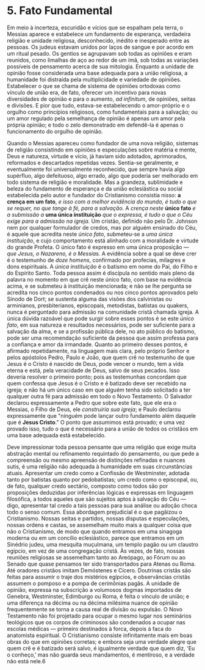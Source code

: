 # 5. Fato Fundamental

Em meio à incerteza, escuridão e vícios que se espalham pela terra, o Messias aparece e estabelece um fundamento de esperança, verdadeira religião e unidade religiosa, desconhecido, inédito e inesperado entre as pessoas. Os judeus estavam unidos por laços de sangue e por acordo em um ritual pesado. Os gentios se agrupavam sob todas as opiniões e eram reunidos, como limalhas de aço ao redor de um ímã, sob todas as variações possíveis de pensamento acerca de sua mitologia. Enquanto a unidade de opinião fosse considerada uma base adequada para a união religiosa, a humanidade foi distraída pela multiplicidade e variedade de opiniões. Estabelecer o que se chama de sistema de opiniões ortodoxas como vínculo de união era, de fato, oferecer um incentivo para novas diversidades de opinião e para o aumento, *ad infinitum*, de opiniões, seitas e divisões. E pior que tudo, estava-se estabelecendo o amor-próprio e o orgulho como princípios religiosos, como fundamentais para a salvação; ou um amor regulado pela semelhança de opinião é apenas um amor pela própria opinião; e todo o zelo demonstrado em defendê-la é apenas o funcionamento do orgulho de opinião.

Quando o Messias apareceu como fundador de uma nova religião, sistemas de religião consistindo em opiniões e especulações sobre matéria e mente, Deus e natureza, virtude e vício, já haviam sido adotados, aprimorados, reformados e descartados repetidas vezes. Sentia-se geralmente, e eventualmente foi universalmente reconhecido, que sempre havia algo supérfluo, algo defeituoso, algo errado, algo que poderia ser melhorado em todo sistema de religião e moralidade. Mas a grandeza, sublimidade e beleza do fundamento de esperança e da união eclesiástica ou social estabelecida pelo autor e fundador do Cristianismo consistia nisso: **a crença em um fato**, *e isso com a melhor evidência do mundo, é tudo o que se requer, no que tange à fé, para a salvação.* A *crença neste* **único fato** *e a submissão a* **uma única instituição** *que o expressa, é tudo o que o Céu exige para a admissão na igreja.* Um cristão, definido não pelo Dr. Johnson nem por qualquer formulador de credos, mas por alguém ensinado do Céu, é aquele que acredita neste *único fato*, submeteu-se a *uma única instituição*, e cujo comportamento está alinhado com a moralidade e virtude do grande Profeta. O único fato é expresso em uma única proposição — *que Jesus, o Nazareno, é o Messias.* A evidência sobre a qual se deve crer é o testemunho de *doze homens*, confirmado por profecias, milagres e dons espirituais. A *única instituição* é o batismo em nome do Pai, do Filho e do Espírito Santo. Toda pessoa assim é discípula no sentido mais pleno da palavra no momento em que crê neste único fato, com base na evidência acima, e se submeteu à instituição mencionada; e não se lhe pergunta se acredita nos cinco pontos condenados ou nos cinco pontos aprovados pelo Sínodo de Dort; se sustenta alguma das visões dos calvinistas ou arminianos, presbiterianos, episcopais, metodistas, batistas ou quakers, nunca é perguntado para admissão na comunidade cristã chamada igreja. A única dúvida razoável que pode surgir sobre esses pontos é se este *único fato*, em sua natureza e resultados necessários, pode ser suficiente para a salvação da alma, e se a profissão pública dele, no ato público do batismo, pode ser uma recomendação suficiente da pessoa que assim professa para a confiança e amor da irmandade. Quanto ao primeiro desses pontos, é afirmado repetidamente, na linguagem mais clara, pelo próprio Senhor e pelos apóstolos Pedro, Paulo e João, que quem crê no testemunho de que Jesus é o Cristo é nascido de Deus, pode vencer o mundo, tem a vida eterna e está, pela veracidade de Deus, salvo de seus pecados. Isso deveria resolver o primeiro ponto; pois as testemunhas concordam que quem confessa que Jesus é o Cristo e é batizado deve ser recebido na igreja; e não há um único caso em que alguém tenha sido solicitado a ter qualquer outra fé para admissão em todo o Novo Testamento. O Salvador declarou expressamente a Pedro que sobre este fato, que ele era o Messias, o Filho de Deus, ele *construiria sua igreja*; e Paulo declarou expressamente que "ninguém pode lançar outro fundamento além daquele que é **Jesus Cristo**." O ponto que assumimos está provado; e uma vez provado isso, tudo o que é necessário para a união de todos os cristãos em uma base adequada está estabelecido.

Deve impressionar toda pessoa pensante que uma religião que exige muita abstração mental ou refinamento requintado do pensamento, ou que pede a compreensão ou mesmo apreensão de distinções refinadas e nuances sutis, é uma religião não adequada à humanidade em suas circunstâncias atuais. Apresentar um credo como a Confissão de Westminster, adotada tanto por batistas quanto por pedobatistas; um credo como o episcopal, ou, de fato, qualquer credo sectário, composto como todos são por proposições deduzidas por inferências lógicas e expressas em linguagem filosófica, a todos aqueles que são sujeitos aptos à salvação do Céu — digo, apresentar tal credo a tais pessoas para sua análise ou adoção choca todo o senso comum. Essa abordagem prejudicial é o que pagãizou o Cristianismo. Nossas seitas e partidos, nossas disputas e especulações, nossas ordens e castas, se assemelham muito mais a qualquer coisa que não o Cristianismo, de modo que quando entramos em uma sinagoga moderna ou em um concílio eclesiástico, parece que entramos em um Sinédrio judeu, uma mesquita muçulmana, um templo pagão ou um claustro egípcio, em vez de uma congregação cristã. Às vezes, de fato, nossas reuniões religiosas se assemelham tanto ao Areópago, ao Fórum ou ao Senado que quase pensamos ter sido transportados para Atenas ou Roma. Até oradores cristãos imitam Demóstenes e Cícero. Doutrinas cristãs são feitas para assumir o traje dos mistérios egípcios, e observâncias cristãs assumem o pomposo e a pompa de cerimônias pagãs. A unidade de opinião, expressa na subscrição a volumosos dogmas importados de Genebra, Westminster, Edimburgo ou Roma, é feita o vínculo de união; e uma diferença na décima ou na décima milésima nuance de opinião frequentemente se torna a causa real de divisão ou expulsão. O Novo Testamento não foi projetado para ocupar o mesmo lugar nos seminários teológicos que os corpos de criminosos são condenados a ocupar nas escolas médicas — primeiro destinados à forca, depois à faca do anatomista espiritual. O Cristianismo consiste infinitamente mais em boas obras do que em opiniões corretas; e embora seja uma verdade alegre que quem crê e é batizado será salvo, é igualmente verdade que quem diz, 'Eu o conheço,' mas não guarda seus mandamentos, é mentiroso, e a verdade não está nele.6
